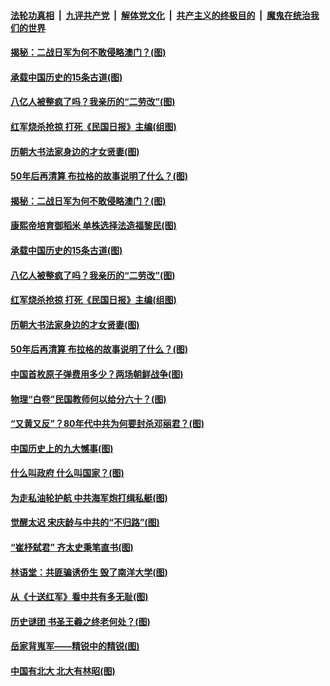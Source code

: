 

####  [法轮功真相](../../../../basic/blob/master/README.md?t=04031631) &nbsp;|&nbsp; [九评共产党](../../../../9ping.md/blob/master/README.md?t=04031631) &nbsp;|&nbsp; [解体党文化](../../../../jtdwh.md/blob/master/README.md?t=04031631)  &nbsp;|&nbsp; [共产主义的终极目的](../../../../gczydzjmd.md/blob/master/README.md?t=04031631) &nbsp;|&nbsp; [魔鬼在统治我们的世界](../../../../mgztzwmdsj.md/blob/master/README.md?t=04031631) 

#### [揭秘：二战日军为何不敢侵略澳门？(图)](../pages/p6/966952.md?t=04031631) 

#### [承载中国历史的15条古道(图)](../pages/p6/967381.md?t=04031631) 

#### [八亿人被整疯了吗？我亲历的“二劳改”(图)](../pages/p6/966720.md?t=04031631) 

#### [红军烧杀抢掠 打死《民国日报》主编(组图)](../pages/p6/966822.md?t=04031631) 

#### [历朝大书法家身边的才女贤妻(图)](../pages/p6/967380.md?t=04031631) 

#### [50年后再清算 布拉格的故事说明了什么？(图)](../pages/p6/967506.md?t=04031631) 

#### [揭秘：二战日军为何不敢侵略澳门？(图)](../pages/p6/966952.md?t=04031631) 

#### [康熙帝培育御稻米 单株选择法造福黎民(图)](../pages/p6/967612.md?t=04031631) 

#### [承载中国历史的15条古道(图)](../pages/p6/967381.md?t=04031631) 

#### [八亿人被整疯了吗？我亲历的“二劳改”(图)](../pages/p6/966720.md?t=04031631) 

#### [红军烧杀抢掠 打死《民国日报》主编(组图)](../pages/p6/966822.md?t=04031631) 

#### [历朝大书法家身边的才女贤妻(图)](../pages/p6/967380.md?t=04031631) 

#### [50年后再清算 布拉格的故事说明了什么？(图)](../pages/p6/967506.md?t=04031631) 

#### [中国首枚原子弹费用多少？两场朝鲜战争(图)](../pages/p6/966276.md?t=04031631) 

#### [物理“白卷”民国教师何以给分六十？(图)](../pages/p6/966821.md?t=04031631) 

#### [“又黄又反”？80年代中共为何要封杀邓丽君？(图)](../pages/p6/966199.md?t=04031631) 

#### [中国历史上的九大憾事(图)](../pages/p6/967378.md?t=04031631) 

#### [什么叫政府 什么叫国家？(图)](../pages/p6/967032.md?t=04031631) 

#### [为走私油轮护航 中共海军炮打缉私艇(图)](../pages/p6/966218.md?t=04031631) 

#### [觉醒太迟 宋庆龄与中共的“不归路”(图)](../pages/p6/965579.md?t=04031631) 

#### [“崔杼弑君” 齐太史秉笔直书(图)](../pages/p6/965466.md?t=04031631) 

#### [林语堂：共匪骗诱侨生 毁了南洋大学(图)](../pages/p6/966610.md?t=04031631) 

#### [从《十送红军》看中共有多无耻(图)](../pages/p6/966224.md?t=04031631) 

#### [历史谜团 书圣王羲之终老何处？(图)](../pages/p6/967178.md?t=04031631) 

#### [岳家背嵬军——精锐中的精锐(图)](../pages/p6/966523.md?t=04031631) 

#### [中国有北大 北大有林昭(图)](../pages/p6/966471.md?t=04031631) 

